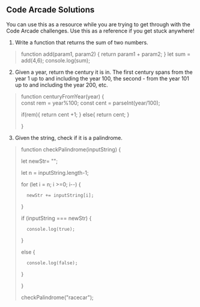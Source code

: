 ## Code Arcade Solutions

You can use this as a resource while you are trying to get through with the Code Arcade challenges. Use this as a reference if you get stuck anywhere!

1. Write a function that returns the sum of two numbers.

>function add(param1, param2) {
>    return param1 + param2; 
>   }
>let sum = add(4,6);
>console.log(sum);

2. Given a year, return the century it is in. The first century spans from the year 1 up to and including the year 100, the second - from the year 101 up to and including the year 200, etc.

>function centuryFromYear(year) {    
>   const rem = year%100;
>   const cent = parseInt(year/100);   
>
>   if(rem){
>       return cent +1;
>   }
>   else{
>       return cent;
>   }
>    
> }

3. Given the string, check if it is a palindrome.

>function checkPalindrome(inputString) {
>  
>   let newStr= "";
>   
>   let n = inputString.length-1;
>
>   for (let i = n; i >=0; i--) {
>
>       newStr += inputString[i];
>
>   }
>   
>   if (inputString === newStr) {
>
>       console.log(true); 
>
>   }
>
>   else {
>
>       console.log(false);
>
> }
>
> 
> }
>
>  checkPalindrome("racecar");
